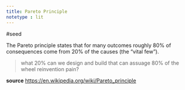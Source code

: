```yaml
---
title: Pareto Principle
notetype : lit
---
```


#seed  

The Pareto principle states that for many outcomes roughly 80% of consequences come from 20% of the causes (the “vital few”). 

> what 20% can we design and build that can assuage 80% of the wheel reinvention pain?

**source**
https://en.wikipedia.org/wiki/Pareto_principle


 